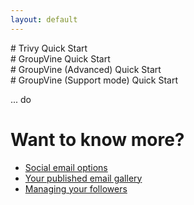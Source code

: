 ```yaml
---
layout: default
---
```


<div class="trivy only">
# Trivy Quick Start
</div>

<div class="gv only">
# GroupVine Quick Start
</div>

<div class="adv only">
# GroupVine (Advanced) Quick Start
</div>

<div class="support only">
# GroupVine (Support mode) Quick Start
</div>

... do


# Want to know more?

* [Social email options](./social?view=GV-SET-VIEW)
* [Your published email gallery](./gallery?view=GV-SET-VIEW)
* [Managing your followers](./membership?view=GV-SET-VIEW)

